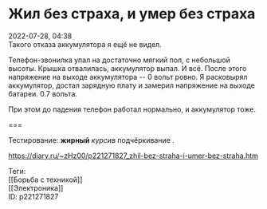 Жил без страха, и умер без страха
==================================

   
 2022-07-28, 04:38   
  Такого отказа аккумулятора я ещё не видел.   
   
 Телефон-звонилка упал на достаточно мягкий пол, с небольшой высоты. Крышка отвалилась, аккумулятор выпал. И всё. После этого напряжение на выходе аккумулятора -- 0 вольт ровно. Я расковырял аккумулятор, достал зарядную плату и замерил напряжение на выходе батареи. 0.7 вольта.   
   
 При этом до падения телефон работал нормально, и аккумулятор тоже.   
   
 ===   
   
 Тестирование:  **жирный**   *курсив*   подчёркивание  .   
    
 <https://diary.ru/~zHz00/p221271827_zhil-bez-straha-i-umer-bez-straha.htm>   
   
 Теги:   
 [[Борьба с техникой]]   
 [[Электроника]]   
 ID: p221271827